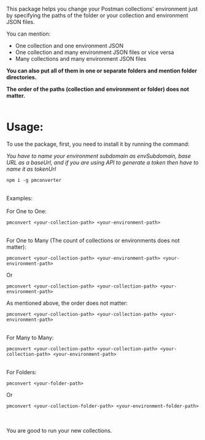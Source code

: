 This package helps you change your Postman collections' environment just by specifying the paths of the folder or your collection and environment JSON files.

You can mention:

 * One collection and one environment JSON <br/>
 * One collection and many environment JSON files or vice versa <br/>
 * Many collections and many environment JSON files <br/>

**You can also put all of them in one or separate folders and mention folder directories.**

**The order of the paths (collection and environment or folder) does not matter.**
<br/>
<br/>
# Usage:<br/>
To use the package, first, you need to install it by running the command:

<i>You have to name your environment subdomain as envSubdomain, base URL as a baseUrl, and if you are using  API to generate a token then have to name it as tokenUrl</i>

```
npm i -g pmconverter
```
<br/>
Examples:
<br/>
<br/>
For One to One:

```
pmconvert <your-collection-path> <your-environment-path>
```

<br/>
For One to Many (The count of collections or environments does not matter):

```
pmconvert <your-collection-path> <your-environment-path> <your-environment-path>
```
Or
```
pmconvert <your-collection-path> <your-collection-path> <your-environment-path>
```

As mentioned above, the order does not matter:
```
pmconvert <your-collection-path> <your-collection-path> <your-environment-path>
```
<br/>
For Many to Many:

```
pmconvert <your-collection-path> <your-collection-path> <your-collection-path> <your-environment-path>
```
<br/>
For Folders:
<br/>

```
pmconvert <your-folder-path>
```

Or

```
pmconvert <your-collection-folder-path> <your-environment-folder-path>
```

<br/>
<br/>
You are good to run your new collections.
